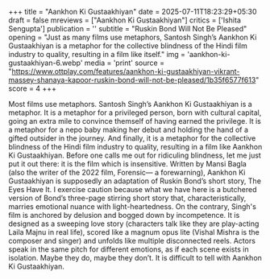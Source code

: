 +++
title = "Aankhon Ki Gustaakhiyan"
date = 2025-07-11T18:23:29+05:30
draft = false
mreviews = ["Aankhon Ki Gustaakhiyan"]
critics = ['Ishita Sengupta']
publication = ''
subtitle = "Ruskin Bond Will Not Be Pleased"
opening = "Just as many films use metaphors, Santosh Singh’s Aankhon Ki Gustaakhiyan is a metaphor for the collective blindness of the Hindi film industry to quality, resulting in a film like itself."
img = 'aankhon-ki-gustaakhiyan-6.webp'
media = 'print'
source = "https://www.ottplay.com/features/aankhon-ki-gustaakhiyan-vikrant-massey-shanaya-kapoor-ruskin-bond-will-not-be-pleased/1b35f6577f613"
score = 4
+++

Most films use metaphors. Santosh Singh’s Aankhon Ki Gustaakhiyan is a metaphor. It is a metaphor for a privileged person, born with cultural capital, going an extra mile to convince themself of having earned the privilege. It is a metaphor for a nepo baby making her debut and holding the hand of a gifted outsider in the journey. And finally, it is a metaphor for the collective blindness of the Hindi film industry to quality, resulting in a film like Aankhon Ki Gustaakhiyan. Before one calls me out for ridiculing blindness, let me just put it out there: it is the film which is insensitive. Written by Mansi Bagla (also the writer of the 2022 film, Forensic— a forewarning), Aankhon Ki Gustaakhiyan is supposedly an adaptation of Ruskin Bond’s short story, The Eyes Have It. I exercise caution because what we have here is a butchered version of Bond’s three-page stirring short story that, characteristically, marries emotional nuance with light-heartedness. On the contrary, Singh's film is anchored by delusion and bogged down by incompetence. It is designed as a sweeping love story (characters talk like they are play-acting Laila Majnu in real life), scored like a magnum opus lite (Vishal Mishra is the composer and singer) and unfolds like multiple disconnected reels. Actors speak in the same pitch for different emotions, as if each scene exists in isolation. Maybe they do, maybe they don’t. It is difficult to tell with Aankhon Ki Gustaakhiyan.
